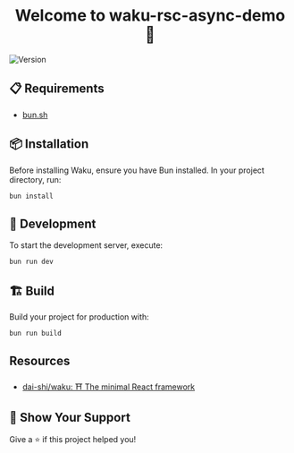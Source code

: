 <h1 align="center">Welcome to waku-rsc-async-demo 👋</h1>
<p>
  <img alt="Version" src="https://img.shields.io/badge/version-0.0.0-blue.svg?cacheSeconds=2592000" />
</p>

## 📋 Requirements

- [bun.sh](https://bun.sh/)

## 📦 Installation

Before installing Waku, ensure you have Bun installed. In your project directory, run:

```sh
bun install
```

## 🔨 Development

To start the development server, execute:

```sh
bun run dev
```

## 🏗 Build

Build your project for production with:

```sh
bun run build
```

## Resources

- [dai-shi/waku: ⛩️ The minimal React framework](https://github.com/dai-shi/waku)

## 🌟 Show Your Support

Give a ⭐️ if this project helped you!
